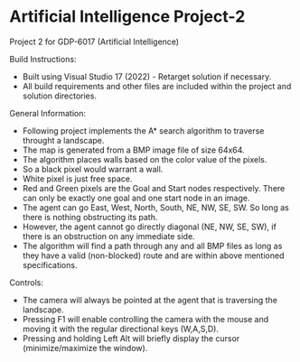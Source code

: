 # Artificial Intelligence Project-2

Project 2 for GDP-6017 (Artificial Intelligence)

Build Instructions:
- Built using Visual Studio 17 (2022) - Retarget solution if necessary.
- All build requirements and other files are included within the project and solution directories.

General Information:
- Following project implements the A* search algorithm to traverse throught a landscape.
- The map is generated from a BMP image file of size 64x64.
- The algorithm places walls based on the color value of the pixels.
- So a black pixel would warrant a wall.
- White pixel is just free space.
- Red and Green pixels are the Goal and Start nodes respectively. There can only be exactly one goal and one start node in an image.
- The agent can go East, West, North, South, NE, NW, SE, SW. So long as there is nothing obstructing its path.
- However, the agent cannot go directly diagonal (NE, NW, SE, SW), if there is an obstruction on any immediate side.
- The algorithm will find a path through any and all BMP files as long as they have a valid (non-blocked) route and are within above mentioned specifications.

Controls:
- The camera will always be pointed at the agent that is traversing the landscape.
- Pressing F1 will enable controlling the camera with the mouse and moving it with the regular directional keys (W,A,S,D).
- Pressing and holding Left Alt will briefly display the cursor (minimize/maximize the window).